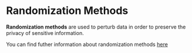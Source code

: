 # Randomization Methods

**Randomization methods** are used to perturb data in order to preserve the privacy of sensitive information.

You can find futher information about randomization methods [here](../../Privacy_and_Data_Governance/L2.randomization.md)
